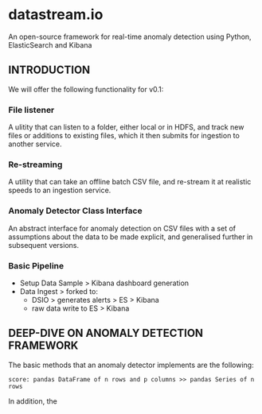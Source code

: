 # datastream.io
An open-source framework for real-time anomaly detection using Python, ElasticSearch and Kibana

## INTRODUCTION

We will offer the following functionality for v0.1:

### File listener
A ulitity that can listen to a folder, either local or in HDFS, and track new files or additions to existing files, which it then submits for ingestion to another service.

### Re-streaming
A utility that can take an offline batch CSV file, and re-stream it at realistic speeds to an ingestion service. 

### Anomaly Detector Class Interface
An abstract interface for anomaly detection on CSV files with a set of assumptions about the data to be made explicit, and generalised further in subsequent versions.

### Basic Pipeline
- Setup Data Sample > Kibana dashboard generation
- Data Ingest > forked to:
	- DSIO > generates alerts > ES > Kibana
	- raw data write to ES > Kibana

## DEEP-DIVE ON ANOMALY DETECTION FRAMEWORK

The basic methods that an anomaly detector implements are the following:

`score: pandas DataFrame of n rows and p columns >> pandas Series of n rows`

In addition, the


